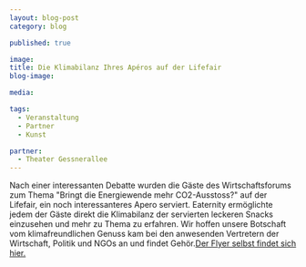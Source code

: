 ```yaml
---
layout: blog-post
category: blog

published: true

image:
title: Die Klimabilanz Ihres Apéros auf der Lifefair
blog-image:

media:

tags:
  - Veranstaltung
  - Partner
  - Kunst

partner:
  - Theater Gessnerallee
---
```


Nach einer interessanten Debatte wurden die Gäste des Wirtschaftsforums zum Thema "Bringt die Energiewende mehr CO2-Ausstoss?" auf der Lifefair, ein noch interessanteres Apero serviert. Eaternity ermöglichte jedem der Gäste direkt die Klimabilanz der servierten leckeren Snacks einzusehen und mehr zu Thema zu erfahren. Wir hoffen unsere Botschaft vom klimafreundlichen Genuss kam bei den anwesenden Vertretern der Wirtschaft, Politik und NGOs an und findet Gehör.[Der Flyer selbst findet sich hier.][1]

[1]: /files/Flyer_A5-Lifefair.pdf

